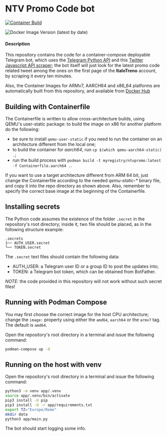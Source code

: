 # NTV Promo Code bot

[![Container Build](https://github.com/Procsiab/ntvpromo/actions/workflows/build-container-publish-dockerhub.yaml/badge.svg)](https://github.com/Procsiab/ntvpromo/actions/workflows/build-container-publish-dockerhub.yaml)

![Docker Image Version (latest by date)](https://img.shields.io/docker/v/procsiab/ntvpromo?label=Latest%20tag%20pushed%20on%20Docker%20Hub)

#### Description

This repository contains the code for a container-compose deployable Telegram bot, which uses the [Telegram Python API](https://github.com/python-telegram-bot/python-telegram-bot) and this [Twitter Javascript API scraper](https://github.com/bisguzar/twitter-scraper); the bot itself will just look for the latest promo code related tweet among the ones on the first page of the **ItaloTreno** account, by scraping it every ten minutes.

Also, the Container Images for ARMv7, AARCH64 and x86\_64 platforms are automatically built from this repository, and available from [Docker Hub](https://hub.docker.com/r/procsiab/ntvpromo)

## Building with Containerfile

The Containerfile is written to allow cross-architecture builds, using QEMU's user-static package: to build the image on x86 for another platform do the following:

- be sure to install `qemu-user-static` if you need to run the container on an architecture different from the local one;
- to build the container for *aarch64*, run `cp $(which qemu-aarch64-static) .`;
- run the build process with `podman build -t myregistry/ntvpromo:latest -f Containerfile.aarch64 .`.

If you want to use a target architecture different from ARM 64 bit, just change the Containerfile according to the needed _qemu-static-*_ binary file, and copy it into the repo directory as shown above. Also, remember to specify the correct base image at the beginning of the Containerfile.

## Installing secrets

The Python code assumes the existence of the folder `.secret` in the repository's root directory; inside it, two file should be placed, as in the following structure example:

```
.secrets
├── AUTH_USER.secret
└── TOKEN.secret
```

The `.secret` text files should contain the following data:
- AUTH\_USER: a Telegram user ID or a group ID to post the updates into;
- TOKEN: a Telegram bot token, which can be obtained from BotFather.

*NOTE*: the code provided in this repository will not work without such secret files!

## Running with Podman Compose

You may first choose the correct image for the host CPU architecture; change the `image:` property using either the `amd64`, `aarch64` or the `armv7` tag. The default is `amd64`.

Open the repository's root directory in a terminal and issue the following command:

```bash
podman-compose up -d
```

## Running on the host with venv

Open the repository's root directory in a terminal and issue the following command:
```bash
python3 -m venv app/.venv
source app/.venv/bin/activate
pip3 install -U pip
pip3 install -U -r app/requirements.txt
export TZ="Europe/Rome"
mkdir data
python3 app/main.py
```

The bot should start logging some info.
